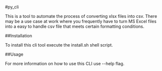#py_cli

This is a tool to automate the process of converting xlsx files into csv. 
There may be a use case at work where you frequently have to turn MS Excel files into a easy to handle csv file that meets certain formatting conditions.

##Installation

To install this cli tool execute the install.sh shell script.

##Usage

For more information on how to use this CLI use --help flag. 


